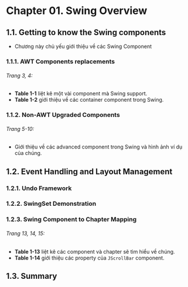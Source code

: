 # Chapter 01. Swing Overview
## 1.1. Getting to know the Swing components
* Chương này chủ yếu giới thiệu về các Swing Component

### 1.1.1. AWT Components replacements
###### Trang 3, 4: 
* **Table 1-1** liệt kê một vài component mà Swing support.
* **Table 1-2** giới thiệu về các container component trong Swing.

### 1.1.2. Non-AWT Upgraded Components
###### Trang 5-10:
* Giới thiệu về các advanced component trong Swing và hình ảnh ví dụ của chúng.

## 1.2. Event Handling and Layout Management
### 1.2.1. Undo Framework
### 1.2.2. SwingSet Demonstration
### 1.2.3. Swing Component to Chapter Mapping
###### Trang 13, 14, 15:
* **Table 1-13** liệt kê các component và chapter sẽ tìm hiểu về chúng.
* **Table 1-14** giới thiệu các property của `JScrollBar` component.

## 1.3. Summary
